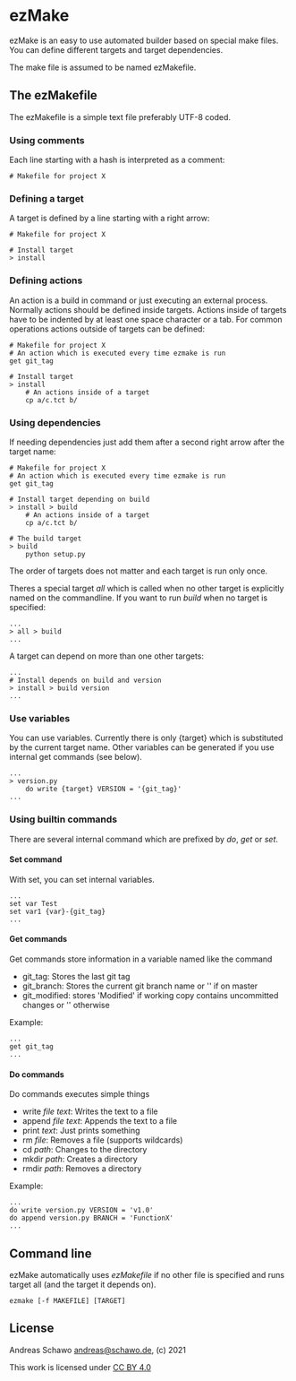 ezMake
=========
ezMake is an easy to use automated builder based on special make files.
You can define different targets and target dependencies.

The make file is assumed to be named ezMakefile.

The ezMakefile
--------------
The ezMakefile is a simple text file preferably  UTF-8 coded.

### Using comments
Each line starting with a hash is interpreted as a comment:

    # Makefile for project X

### Defining a target
A target is defined by a line starting with a right arrow:

    # Makefile for project X
    
    # Install target
    > install
    
### Defining actions
An action is a build in command or just executing an external process.
Normally actions should be defined inside targets. Actions inside of targets 
have to be indented by at least one space character or a tab.
For common operations actions outside of targets can be defined:

    # Makefile for project X
    # An action which is executed every time ezmake is run
    get git_tag
    
    # Install target
    > install
        # An actions inside of a target
        cp a/c.tct b/

### Using dependencies
If needing dependencies just add them after a second right arrow after the target name:

    # Makefile for project X
    # An action which is executed every time ezmake is run
    get git_tag
    
    # Install target depending on build
    > install > build
        # An actions inside of a target
        cp a/c.tct b/
        
    # The build target
    > build
        python setup.py
    
The order of targets does not matter and each target is run only once.

Theres a special target *all* which is called when no other target is explicitly named  on the commandline.
If you want to run *build* when no target is specified:

    ...
    > all > build
    ...
    
A target can depend on more than one other targets:

    ...
    # Install depends on build and version
    > install > build version
    ...

### Use variables
You can use variables. Currently there is only {target} which is substituted by the current target name.
Other variables can be generated if you use internal get commands (see below).

    ...
    > version.py
        do write {target} VERSION = '{git_tag}'
    ...

### Using builtin commands
There are several internal command which are prefixed by *do*, *get* or *set*.

#### Set command
With set, you can set internal variables.

    ...
    set var Test
    set var1 {var}-{git_tag}
    ...

#### Get commands
Get commands store information in a variable named like the command 
* git_tag: Stores the last git tag
* git_branch: Stores the current git branch name or '' if on master
* git_modified: stores 'Modified' if working copy contains uncommitted changes or '' otherwise 

Example:

    ...
    get git_tag
    ...

#### Do commands
Do commands executes simple things
* write *file* *text*: Writes the text to a file
* append *file* *text*: Appends the text to a file
* print *text*: Just prints something
* rm *file*: Removes a file (supports wildcards)
* cd *path*: Changes to the directory
* mkdir *path*: Creates a directory
* rmdir *path*: Removes a directory

Example:

    ...
    do write version.py VERSION = 'v1.0'
    do append version.py BRANCH = 'FunctionX'
    ...

Command line
------------
ezMake automatically uses *ezMakefile* if no other file is specified and runs target all 
(and the target it depends on).

    ezmake [-f MAKEFILE] [TARGET]

License
-------
Andreas Schawo <andreas@schawo.de>, (c) 2021

This work is licensed under [CC BY 4.0](https://creativecommons.org/licenses/by/4.0/)
